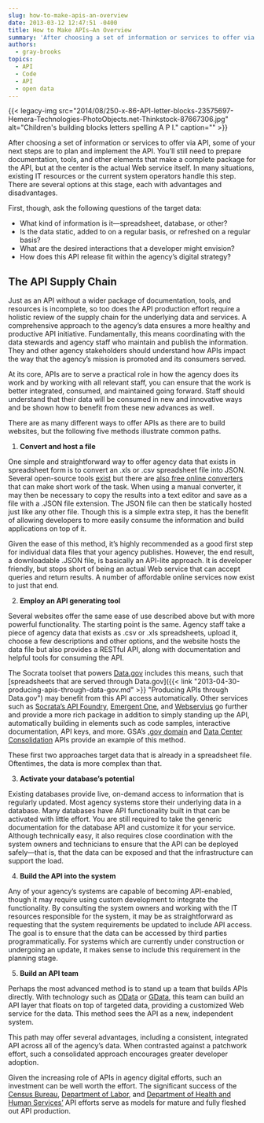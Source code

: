 ```yaml
---
slug: how-to-make-apis-an-overview
date: 2013-03-12 12:47:51 -0400
title: How to Make APIs—An Overview
summary: 'After choosing a set of information or services to offer via API, some of your next steps are to plan and implement the API. You&#8217;ll still need to prepare documentation, tools, and other elements that make a complete package for the API, but at the center is the actual Web service itself. In many situations,'
authors:
  - gray-brooks
topics:
  - API
  - Code
  - API
  - open data
---
```


{{< legacy-img src="2014/08/250-x-86-API-letter-blocks-23575697-Hemera-Technologies-PhotoObjects.net-Thinkstock-87667306.jpg" alt="Children's building blocks letters spelling A P I." caption="" >}} 

After choosing a set of information or services to offer via API, some of your next steps are to plan and implement the API. You&#8217;ll still need to prepare documentation, tools, and other elements that make a complete package for the API, but at the center is the actual Web service itself. In many situations, existing IT resources or the current system operators handle this step. There are several options at this stage, each with advantages and disadvantages.

First, though, ask the following questions of the target data:

  * What kind of information is it—spreadsheet, database, or other?
  * Is the data static, added to on a regular basis, or refreshed on a regular basis?
  * What are the desired interactions that a developer might envision?
  * How does this API release fit within the agency&#8217;s digital strategy?

## The API Supply Chain

Just as an API without a wider package of documentation, tools, and resources is incomplete, so too does the API production effort require a holistic review of the supply chain for the underlying data and services. A comprehensive approach to the agency&#8217;s data ensures a more healthy and productive API initiative. Fundamentally, this means coordinating with the data stewards and agency staff who maintain and publish the information. They and other agency stakeholders should understand how APIs impact the way that the agency’s mission is promoted and its consumers served.

At its core, APIs are to serve a practical role in how the agency does its work and by working with all relevant staff, you can ensure that the work is better integrated, consumed, and maintained going forward. Staff should understand that their data will be consumed in new and innovative ways and be shown how to benefit from these new advances as well.

There are as many different ways to offer APIs as there are to build websites, but the following five methods illustrate common paths.

  1. **Convert and host a file**

One simple and straightforward way to offer agency data that exists in spreadsheet form is to convert an .xls or .csv spreadsheet file into JSON. Several open-source tools [exist](https://www.google.com/search?q=csv+to+json+open+source) but there are [also free online converters](http://stackoverflow.com/questions/662859/converting-csv-xls-to-json) that can make short work of the task. When using a manual converter, it may then be necessary to copy the results into a text editor and save as a file with a .JSON file extension. The JSON file can then be statically hosted just like any other file. Though this is a simple extra step, it has the benefit of allowing developers to more easily consume the information and build applications on top of it.

Given the ease of this method, it’s highly recommended as a good first step for individual data files that your agency publishes. However, the end result, a downloadable .JSON file, is basically an API-lite approach. It is developer friendly, but stops short of being an actual Web service that can accept queries and return results. A number of affordable online services now exist to just that end.

<ol start="2">
  <li>
    <strong>Employ an API generating tool</strong>
  </li>
</ol>

Several websites offer the same ease of use described above but with more powerful functionality. The starting point is the same. Agency staff take a piece of agency data that exists as .csv or .xls spreadsheets, upload it, choose a few descriptions and other options, and the website hosts the data file but also provides a RESTful API, along with documentation and helpful tools for consuming the API.

The Socrata toolset that powers [Data.gov](http://www.data.gov/) includes this means, such that [spreadsheets that are served through Data.gov]({{< link "2013-04-30-producing-apis-through-data-gov.md" >}} "Producing APIs through Data.gov") may benefit from this API access automatically. Other services such as [Socrata’s API Foundry](http://www.socrata.com/api-foundry/), [Emergent One](http://www.emergentone.com/), and [Webservius](http://www.webservius.com/corp/) go further and provide a more rich package in addition to simply standing up the API, automatically building in elements such as code samples, interactive documentation, API keys, and more. GSA&#8217;s [.gov domain](https://explore.data.gov/Federal-Government-Finances-and-Employment/Federal-Executive-Agency-Internet-Domains-as-of-04/ku4m-7ynp?) and [Data Center Consolidation](https://explore.data.gov/Federal-Government-Finances-and-Employment/Federal-Data-Center-Consolidation-Initiative-FDCCI/d5wm-4c37) APIs provide an example of this method.

These first two approaches target data that is already in a spreadsheet file. Oftentimes, the data is more complex than that.

<ol start="3">
  <li>
    <strong>Activate your database&#8217;s potential</strong>
  </li>
</ol>

Existing databases provide live, on-demand access to information that is regularly updated. Most agency systems store their underlying data in a database. Many databases have API functionality built in that can be activated with little effort. You are still required to take the generic documentation for the database API and customize it for your service. Although technically easy, it also requires close coordination with the system owners and technicians to ensure that the API can be deployed safely—that is, that the data can be exposed and that the infrastructure can support the load.

<ol start="4">
  <li>
    <strong>Build the API into the system</strong>
  </li>
</ol>

Any of your agency’s systems are capable of becoming API-enabled, though it may require using custom development to integrate the functionality. By consulting the system owners and working with the IT resources responsible for the system, it may be as straightforward as requesting that the system requirements be updated to include API access. The goal is to ensure that the data can be accessed by third parties programmatically. For systems which are currently under construction or undergoing an update, it makes sense to include this requirement in the planning stage.

<ol start="5">
  <li>
    <strong>Build an API team</strong>
  </li>
</ol>

Perhaps the most advanced method is to stand up a team that builds APIs directly. With technology such as [OData](http://www.odata.org/) or [GData](https://developers.google.com/gdata/), this team can build an API layer that floats on top of targeted data, providing a customized Web service for the data. This method sees the API as a new, independent system.

This path may offer several advantages, including a consistent, integrated API across all of the agency’s data. When contrasted against a patchwork effort, such a consolidated approach encourages greater developer adoption.

Given the increasing role of APIs in agency digital efforts, such an investment can be well worth the effort. The significant success of the [Census Bureau](http://www.census.gov/developers/), [Department of Labor](http://developer.dol.gov/), and [Department of Health and Human Services’](http://www.healthdata.gov/) API efforts serve as models for mature and fully fleshed out API production.